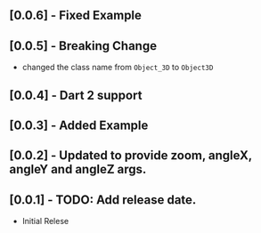 ## [0.0.6] - Fixed Example

## [0.0.5] - Breaking Change

* changed the class name from `Object_3D` to `Object3D`

## [0.0.4] - Dart 2 support

## [0.0.3] - Added Example

## [0.0.2] - Updated to provide zoom, angleX, angleY and angleZ args.

## [0.0.1] - TODO: Add release date.

* Initial Relese




